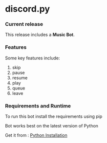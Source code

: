 # discord.py

### Current release

This release includes a **Music Bot**. 

### Features

Some key features include:

1. skip
2. pause
3. resume
4. play
5. queue
6. leave

### Requirements and Runtime

To run this bot install the requirements using pip

Bot works best on the latest version of Python 

Get it from : [Python Installation](https://python.org)
